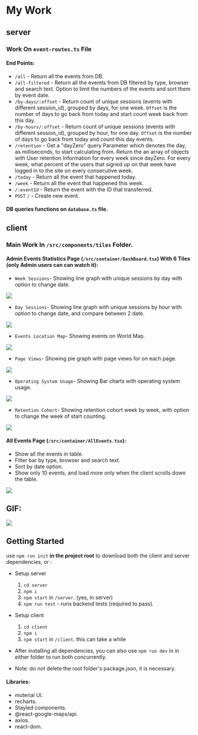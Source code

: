 # My Work
## server
### Work On `event-routes.ts` File
#### End Points:
- `/all` - Return all the events from DB. 
- `/all-filtered` - Return all the evemts from DB filtered by type, browser and search text. Option to limit the numbers of the events and sort them by event date. 
- `/by-days/:offset` - Return count of unique sessions (events with different session_id), grouped by days, for one week. 
`Offset` is the number of days to go back from today and start count week back from this day.
- `/by-hours/:offset` - Return count of unique sessions (events with different session_id), grouped by hour, for one day.
`Offset` is the number of days to go back from today and count this day events.
- `/retention` - Get a "dayZero" query Parameter which denotes the day, as milliseconds, to start calculating from. Return the an array of objects with User retention Information for every week since dayZero. For every week, what percent of the users that signed up on that week have logged in to the site on every consecutive week. 
- `/today` - Return all the event that happened today.
- `/week` - Return all the event that happened this week.
- `/:eventId` - Return the event with the ID that transferred.
- `POST` `/` - Create new event.

#### DB queries functions on `database.ts` file.

## client
### Main Work In `/src/components/tiles` Folder.
#### Admin Events Statistics Page (`/src/container/DashBoard.tsx`) With 6 Tiles (only Admin users can can watch it):
- `Week Sessions`- Showing line graph with unique sessions by day with option to change date. 

![](./readme-pic/SessionsEachDay.png)

- `Day Sessions`- Showing line graph with unique sessions by hour with option to change date, and compare between 2 date.

![](./readme-pic/DaySessions.png)

- `Events Location Map`- Showing events on World Map.

![](./readme-pic/Map.png)

- `Page Views`- Showing pie graph with page views for on each page.

![](./readme-pic/Pie.png)

- `Operating System Usage`- Showing Bar charts with operating system usage.

![](./readme-pic/OS.png)

- `Retention Cohort`- Showing retention cohort week by week, with option to change the week of start counting.

![](./readme-pic/retention.png)

#### All Events Page (`/src/container/AllEvents.tsx`):
- Show all the events in table.
- Filter bar by type, browser and search text. 
- Sort by date option.
- Show only 10 events, and load more only when the client scrolls down the table.

![](./readme-pic/AllEvents.png)

## GIF:

![](./readme-pic/main.gif)

## Getting Started
  
use `npm run init` __in the project root__ to download both the client and server dependencies, or :   
- Setup server  
    1. `cd server`  
    3. `npm i` 
    3. `npm start` in `/server`. (yes, in server)
    4. `npm run test` - runs backend tests (required to pass).
- Setup client  
    1. `cd client`  
    3. `npm i` 
    3. `npm start` in `/client`. this can take a while
- After installing all dependencies, you can also use `npm run dev` in in either folder to run both concurrently.

- Note: do not delete the root folder's package.json, it is necessary.

#### Libraries:
- muterial UI.
- recharts.
- Stayled components.
- @react-google-maps/api.
- axios.
- react-dom.

